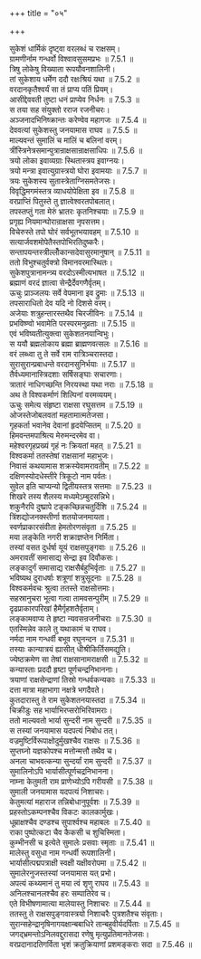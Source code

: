 +++
title = "०५"

+++


  
सुकेशं धार्मिकं दृष्ट्वा वरलब्धं च राक्षसम्।  
ग्रामणीर्नाम गन्धर्वो विश्वावसुसमप्रभः ॥ 7.5.1 ॥   
त्रिषु लोकेषु विख्याता रूपयौवनशालिनी।  
तां सुकेशाय धर्मेण ददौ रक्षःश्रियं यथा ॥ 7.5.2 ॥   
वरदानकृतैश्वर्यं सा तं प्राप्य पतिं प्रियम्।  
आसीद्देववती तुष्टा धनं प्राप्येव निर्धनः ॥ 7.5.3 ॥   
स तया सह संयुक्तो रराज रजनीचरः।  
अञ्जनादभिनिष्क्रान्तः करेण्वेव महागजः ॥ 7.5.4 ॥   
देववत्यां सुकेशस्तु जनयामास राघव ॥ 7.5.5 ॥   
माल्यवन्तं सुमालिं च मालिं च बलिनां वरम्।  
त्रींस्त्रिनेत्रसमान्पुत्रान्राक्षसान्राक्षसाधिपः ॥ 7.5.6 ॥   
त्रयो लोका इवाव्यग्राः स्थितास्त्रय इवाग्नयः।  
त्रयो मन्त्रा इवात्युग्रास्त्रयो घोरा इवामयाः ॥ 7.5.7 ॥   
त्रयः सुकेशस्य सुतास्त्रेताग्निसमतेजसः।  
विवृद्धिमगमंस्तत्र व्याधयोपेक्षिता इव ॥ 7.5.8 ॥   
वरप्राप्तिं पितुस्ते तु ज्ञात्वेश्वरतपोबलात्।  
तपस्तप्तुं गता मेरुं भ्रातरः कृतनिश्चयाः ॥ 7.5.9 ॥   
प्रगृह्य नियमान्घोरान्राक्षसा नृपसत्तम।  
विचेरुस्ते तपो घोरं सर्वभूतभयावहम् ॥ 7.5.10 ॥   
सत्यार्जवशमोपेतैस्तपोभिरतिदुष्करैः।  
सन्तापयन्तस्त्रील्लोँकान्सदेवासुरमानुषान् ॥ 7.5.11 ॥   
ततो विभुश्चतुर्वक्त्रो विमानवरमास्थितः।  
सुकेशपुत्रानामन्त्र्य वरदोऽस्मीत्यभाषत ॥ 7.5.12 ॥   
ब्रह्माणं वरदं ज्ञात्वा सेन्द्रैर्देवगणैर्वृतम्।  
ऊचुः प्राञ्जलयः सर्वे वेपमाना इव द्रुमाः ॥ 7.5.13 ॥   
तपसाराधितो देव यदि नो दिशसे वरम्।  
अजेयाः शत्रुहन्तारस्तथैव चिरजीविनः ॥ 7.5.14 ॥   
प्रभविष्ण्वो भवामेति परस्परमनुव्रताः ॥ 7.5.15 ॥   
एवं भविष्यतीत्युक्त्वा सुकेशतनयान्विभुः।  
स ययौ ब्रह्मलोकाय ब्रह्मा ब्राह्मणवत्सलः ॥ 7.5.16 ॥   
वरं लब्ध्वा तु ते सर्वे राम रात्रिञ्चरास्तदा।  
सुरासुरान्प्रबाधन्ते वरदानसुनिर्भयाः ॥ 7.5.17 ॥   
तैर्वध्यमानास्त्रिदशाः सर्षिसङ्घाः सचारणाः।  
त्रातारं नाधिगच्छन्ति निरयस्था यथा नराः ॥ 7.5.18 ॥   
अथ ते विश्वकर्माणं शिल्पिनां वरमव्ययम्।  
ऊचुः समेत्य संहृष्टा राक्षसा रघुसत्तम ॥ 7.5.19 ॥   
ओजस्तेजोबलवतां महतामात्मतेजसा।  
गृहकर्ता भवानेव देवानां हृदयेप्सितम् ॥ 7.5.20 ॥   
हिमवन्तमपाश्रित्य मेरुमन्दरमेव वा।  
महेश्वरगृहप्रख्यं गृहं नः क्रियतां महत् ॥ 7.5.21 ॥   
विश्वकर्मा ततस्तेषां राक्षसानां महाभुजः।  
निवासं कथयामास शक्रस्येवामरावतीम् ॥ 7.5.22 ॥   
दक्षिणस्योदधेस्तीरे त्रिकूटो नाम पर्वतः।  
सुवेल इति चाप्यन्यो द्वितीयस्तत्र सत्तमाः ॥ 7.5.23 ॥   
शिखरे तस्य शैलस्य मध्यमेऽम्बुदसन्निभे।  
शकुनैरपि दुष्प्रापे टङ्कच्छिन्नचतुर्दिशि ॥ 7.5.24 ॥   
त्रिंशद्योजनक्स्तीर्णा शतयोजनमायता।  
स्वर्णप्राकारसंवीता हेमतोरणसंवृता ॥ 7.5.25 ॥   
मया लङ्केति नगरी शक्राज्ञप्तेन निर्मिता।  
तस्यां वसत दुर्धर्षा यूयं राक्षसपुङ्गवाः ॥ 7.5.26 ॥   
अमरावतीं समासाद्य सेन्द्रा इव दिवौकसः।  
लङ्कादुर्गं समासाद्य राक्षसैर्बहुभिर्वृताः ॥ 7.5.27 ॥   
भविष्यथ दुराधर्षाः शत्रूणां शत्रुसूदनाः ॥ 7.5.28 ॥   
विश्वकर्मवचः श्रुत्वा ततस्ते राक्षसोत्तमाः।  
सहस्रानुचरा भूत्वा गत्वा तामवसन्पुरीम् ॥ 7.5.29 ॥   
दृढप्राकारपरिखां हैमैर्गृहशतैर्वृताम्।  
लङ्कामवाप्य ते हृष्टा न्यवसन्रजनीचराः ॥ 7.5.30 ॥   
एतस्मिन्नेव काले तु यथाकामं च राघव।  
नर्मदा नाम गन्धर्वी बभूव रघुनन्दन ॥ 7.5.31 ॥   
तस्याः कान्यात्रयं ह्यासीत् धीश्रीकिर्तिसमद्युति।  
ज्येष्ठक्रमेण सा तेषां राक्षसानामराक्षसी ॥ 7.5.32 ॥   
कन्यास्ताः प्रददौ हृष्टा पूर्णचन्द्रनिभाननाः।  
त्रयाणां राक्षसेन्द्राणां तिस्रो गन्धर्वकन्यकाः ॥ 7.5.33 ॥   
दत्ता मात्रा महाभागा नक्षत्रे भगदैवते।  
कुतदारास्तु ते राम सुकेशतनयास्तदा ॥ 7.5.34 ॥   
चिक्रीडुः सह भार्याभिरप्सरोभिरिवामराः।  
ततो माल्यवतो भार्या सुन्दरी नाम सुन्दरी ॥ 7.5.35 ॥   
स तस्यां जनयामास यदपत्यं निबोध तत्।  
वज्रमुष्टिर्विरूपाक्षोदुर्मुखश्चैव राक्षसः ॥ 7.5.36 ॥   
सुप्तघ्नो यज्ञकोपश्च मत्तोन्मत्तौ तथैव च।  
अनला चाभवत्कन्या सुन्दर्यां राम सुन्दरी ॥ 7.5.37 ॥   
सुमालिनोऽपि भार्यासीत्पूर्णचद्रनिभानना।  
नाम्ना केतुमती राम प्राणेभ्योऽपि गरीयसी ॥ 7.5.38 ॥   
सुमाली जनयामास यदपत्यं निशाचरः।  
केतुमत्यां महाराज तन्निबोधानुपूर्वशः ॥ 7.5.39 ॥   
प्रहस्तोऽकम्पनश्चैव विकटः कालकार्मुखः।  
धूम्राक्षश्चैव दण्डश्च सुपार्श्वश्च महाबलः ॥ 7.5.40 ॥   
राका पुष्पोत्कटा चैव कैकसी च शुचिस्मिता।  
कुम्भीनसी च इत्येते सुमालेः प्रसवाः स्मृताः ॥ 7.5.41 ॥   
मालेस्तु वसुधा नाम गन्धर्वी रूपशालिनी।  
भार्यासीत्पद्मपत्राक्षी स्वक्षी यक्षीवरोपमा ॥ 7.5.42 ॥   
सुमालेरनुजस्तस्यां जनयामास यत् प्रभो।  
अपत्यं कथ्यमानं तु मया त्वं शृणु राघव ॥ 7.5.43 ॥   
अनिलश्चानलश्चैव हरः सम्पातिरेव च।  
एते विभीषणामात्या मालेयास्तु निशाचरः ॥ 7.5.44 ॥   
ततस्तु ते राक्षसपुङ्गवास्त्रयो निशाचरैः पुत्रशतैश्च संवृताः।  
सुरान्सहेन्द्रानृषिनागयक्षान्बबाधिरे तान्बहुवीर्यदर्पिताः ॥ 7.5.45 ॥   
जगद्भ्रमन्तोऽनिलवद्दुरासदा रणेषु मृत्युप्रतिमानतेजसः।  
वरप्रदानादतिगर्विता भृशं क्रतुक्रियाणां प्रशमङ्कराः सदा ॥ 7.5.46 ॥   
